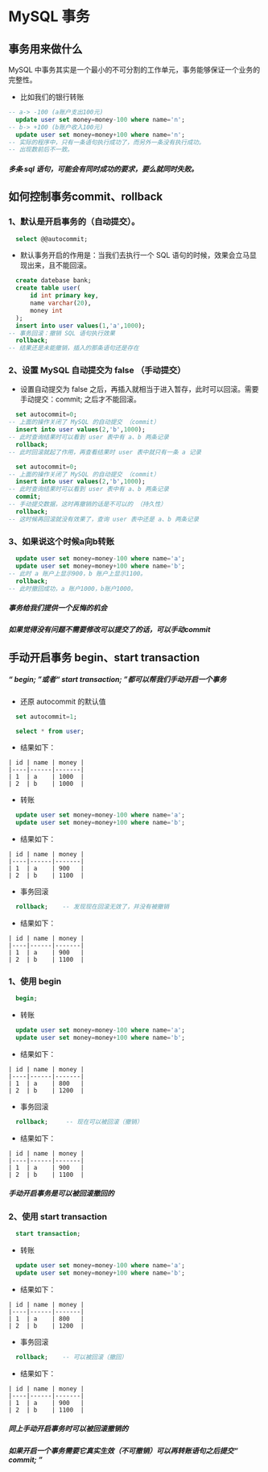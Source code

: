 # MySQL 事务
## 事务用来做什么
MySQL 中事务其实是一个最小的不可分割的工作单元，事务能够保证一个业务的完整性。
* 比如我们的银行转账
```sql
-- a-> -100 (a账户支出100元)
  update user set money=money-100 where name='n';
-- b-> +100 (b账户收入100元)
  update user set money=money+100 where name='n';
-- 实际的程序中，只有一条语句执行成功了，而另外一条没有执行成功。
-- 出现数前后不一致。
```
##### 多条 sql 语句，可能会有同时成功的要求，要么就同时失败。 #####

## 如何控制事务commit、rollback
### 1、默认是开启事务的（自动提交）。
```sql
  select @@autocommit;
```
* 默认事务开启的作用是：当我们去执行一个 SQL 语句的时候，效果会立马显现出来，且不能回滚。
```sql
  create datebase bank;
  create table user(
      id int primary key,
      name varchar(20),
      money int
  );
  insert into user values(1,'a',1000);
-- 事务回滚：撤销 SQL 语句执行效果
  rollback;
-- 结果还是未能撤销，插入的那条语句还是存在
```
### 2、设置 MySQL 自动提交为 false （手动提交）
* 设置自动提交为 false 之后，再插入就相当于进入暂存，此时可以回滚。需要手动提交：commit; 之后才不能回滚。
```sql
  set autocommit=0;
-- 上面的操作关闭了 MySQL 的自动提交 （commit）
  insert into user values(2,'b',1000);
-- 此时查询结果时可以看到 user 表中有 a、b 两条记录
  rollback;
-- 此时回滚就起了作用，再查看结果时 user 表中就只有一条 a 记录
```
```sql
  set autocommit=0;
-- 上面的操作关闭了 MySQL 的自动提交 （commit）
  insert into user values(2,'b',1000);
-- 此时查询结果时可以看到 user 表中有 a、b 两条记录
  commit;
-- 手动提交数据，这时再撤销的话是不可以的 （持久性）
  rollback;
-- 这时候再回滚就没有效果了，查询 user 表中还是 a、b 两条记录
```
### 3、如果说这个时候a向b转账
```sql
  update user set money=money-100 where name='a';
  update user set money=money+100 where name='b';
-- 此时 a 账户上显示900，b 账户上显示1100。
  rollback;
-- 此时撤回成功，a 账户1000，b账户1000。
```
##### 事务给我们提供一个反悔的机会 #####
##### 如果觉得没有问题不需要修改可以提交了的话，可以手动commit ######
## 手动开启事务 begin、start transaction
##### “ begin; ”或者“ start transaction; ”都可以帮我们手动开启一个事务 #####
* 还原 autocommit 的默认值
```sql
  set autocommit=1;
```
```sql
  select * from user;
```
* 结果如下：
```
| id | name | money |
|----|------|-------|
| 1  | a    | 1000  |
| 2  | b    | 1000  |
```
* 转账
```sql
  update user set money=money-100 where name='a';
  update user set money=money+100 where name='b';
```
* 结果如下：
```
| id | name | money |
|----|------|-------|
| 1  | a    | 900   |
| 2  | b    | 1100  |
```
* 事务回滚
```sql
  rollback;    -- 发现现在回滚无效了，并没有被撤销
```
* 结果如下：
```
| id | name | money |
|----|------|-------|
| 1  | a    | 900   |
| 2  | b    | 1100  |
```
### 1、使用 begin
```sql
  begin;
```
* 转账
```sql
  update user set money=money-100 where name='a';
  update user set money=money+100 where name='b';
```
* 结果如下：
```
| id | name | money |
|----|------|-------|
| 1  | a    | 800   |
| 2  | b    | 1200  |
```
* 事务回滚
```sql
  rollback;     -- 现在可以被回滚（撤销）
```
* 结果如下：
```
| id | name | money |
|----|------|-------|
| 1  | a    | 900   |
| 2  | b    | 1100  |
```
##### 手动开启事务是可以被回滚撤回的 #####
### 2、使用 start transaction
```sql
  start transaction;
```
* 转账
```sql
  update user set money=money-100 where name='a';
  update user set money=money+100 where name='b';
```
* 结果如下：
```
| id | name | money |
|----|------|-------|
| 1  | a    | 800   |
| 2  | b    | 1200  |
```
* 事务回滚
```sql
  rollback;    -- 可以被回滚（撤回）
```
* 结果如下：
```
| id | name | money |
|----|------|-------|
| 1  | a    | 900   |
| 2  | b    | 1100  |
```
##### 同上手动开启事务时可以被回滚撤销的 #####
##### 如果开启一个事务需要它真实生效（不可撤销）可以再转账语句之后提交“ commit; ” #####













